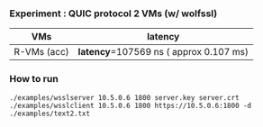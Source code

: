 
### Experiment : QUIC protocol 2 VMs (w/ wolfssl)

| VMs   |  latency  |
|---|---|
| R-VMs (acc)  | **latency**=107569 ns ( approx 0.107 ms)|


### How to run

`./examples/wsslserver 10.5.0.6 1800 server.key server.crt`
`./examples/wsslclient 10.5.0.6 1800 https://10.5.0.6:1800 -d ./examples/text2.txt`
